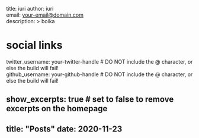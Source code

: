 title: iuri
author: iuri	
email: your-email@domain.com	
description: > boika
# social links	
twitter_username: your-twitter-handle # DO NOT include the @ character, or else the build will fail!	
github_username:  your-github-handle # DO NOT include the @ character, or else the build will fail!	

show_excerpts: true # set to false to remove excerpts on the homepage
---
title: "Posts"
date: 2020-11-23
---
